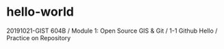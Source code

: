 # hello-world
20191021-GIST 604B / Module 1: Open Source GIS &amp; Git / 1-1 Github Hello / Practice on Repository
